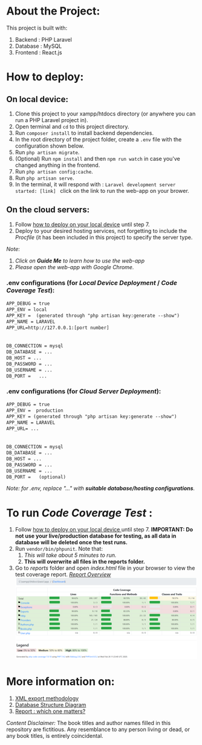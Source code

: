 # About the Project:
This project is built with:
1. Backend : PHP Laravel
2. Database : MySQL
3. Frontend : React.js

# How to deploy: 
## On local device:
1. Clone this project to your xampp/htdocs directory (or anywhere you can run a PHP Laravel project in).
2. Open terminal and `cd` to this project directory. 
3. Run `composer install` to install backend dependencies.  
4. In the root directory of the project folder, create a `.env` file with the configuration shown below.
5. Run `php artisan migrate`.
6. (Optional) Run `npm install` and then `npm run watch` in case you've changed anything in the frontend.
7. Run `php artisan config:cache`.
8. Run `php artisan serve`.
9. In the terminal, it will respond with : `Laravel development server started: [link] ` click on the link to run the web-app on your brower.

## On the cloud servers: 
1. Follow [how to deploy on your local device](#on-local-device) until step 7.
2. Deploy to your desired hosting services, not forgetting to include the _Procfile_ (it has been included in this project) to specify the server type.

*Note*:
1. *Click on **Guide Me** to learn how to use the web-app*
2. *Please open the web-app with Google Chrome.*

### .env configurations (for *Local Device Deployment* / *Code Coverage Test*):
```
APP_DEBUG = true
APP_ENV = local 
APP_KEY =  (generated through "php artisan key:generate --show")
APP_NAME = LARAVEL
APP_URL=http://127.0.0.1:[port number]


DB_CONNECTION = mysql
DB_DATABASE = ...
DB_HOST = ...
DB_PASSWORD = ...
DB_USERNAME = ...
DB_PORT =   ...
```
### .env configurations (for *Cloud Server Deployment*):
```
APP_DEBUG = true
APP_ENV =  production
APP_KEY = (generated through "php artisan key:generate --show")
APP_NAME = LARAVEL
APP_URL= ...


DB_CONNECTION = mysql
DB_DATABASE = ...
DB_HOST = ...
DB_PASSWORD = ...
DB_USERNAME = ...
DB_PORT =   (optional)
```
*Note: for .env, replace  "..." with __suitable database/hosting configurations__.*

# To run *Code Coverage Test* : 
1. Follow [how to deploy on your local device ](#on-local-device) until step 7.  __IMPORTANT: Do not use your live/production database for testing, as all data in database will be deleted once the test runs.__
2. Run `vendor/bin/phpunit`. Note that:
    1. *This will take about 5 minutes to run.*
    2. __This will overwrite all files in the reports folder.__
3. Go to *reports* folder and open *index.html* file in your browser to view the test coverage report. 
_[Report Overview](report/index.html)_
![report/index.html](documentation/Overview.png)
# More information on: 
1. [XML export methodology](documentation/XMLExport.md)
2. [Database Structure Diagram](documentation/DBStructure.md)
3. [Report : which one matters? ](documentation/AboutReport.md)


_Content Disclaimer:_ The book titles and author names filled in this repository are fictitious. Any resemblance to any person living or dead, or any book titles, is entirely coincidental.